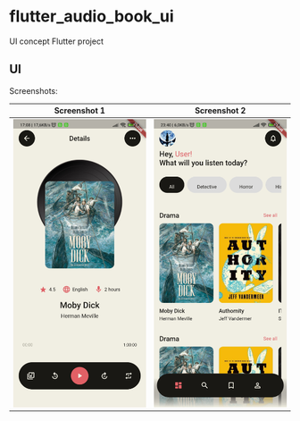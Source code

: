 # flutter_audio_book_ui

UI concept Flutter project

## UI

Screenshots: 

|        Screenshot 1         |        Screenshot 2         |
|:---------------------------:|:---------------------------:|
| ![](./resources/image1.jpg) | ![](./resources/image2.jpg) |
